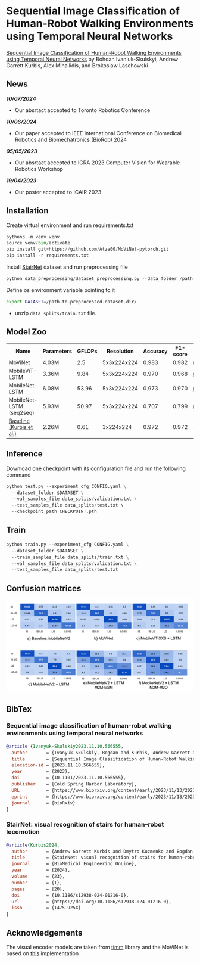 # Sequential Image Classification of Human-Robot Walking Environments using Temporal Neural Networks

[Sequential Image Classification of Human-Robot Walking Environments using Temporal Neural Networks]() by Bohdan Ivaniuk-Skulskyi, Andrew Garrett Kurbis, Alex Mihailidis, and Brokoslaw Laschowski

## News
***10/07/2024***
- Our absrtact accepted to Toronto Robotics Conference

***10/06/2024***
- Our paper accepted to IEEE International Conference on Biomedical Robotics and Biomechatronics (BioRob) 2024

***05/05/2023***
- Our absrtact accepted to ICRA 2023 Computer Vision for Wearable Robotics Workshop

***19/04/2023***
- Our poster accepted to ICAIR 2023

## Installation
Create virtual environment and run requirements.txt
```python
python3 -m venv venv
source venv/bin/activate
pip install git+https://github.com/Atze00/MoViNet-pytorch.git
pip install -r requirements.txt
```
Install [StairNet](https://ieee-dataport.org/documents/stairnet-computer-vision-dataset-stair-recognition) dataset and run preprocessing file
```python
python data_preprocessing/dataset_preprocessing.py --data_folder /path-to-dataset-dir/
```

Define os environment variable pointing to it
```sh
export DATASET=/path-to-preprocessed-dataset-dir/
```

* unzip `data_splits/train.txt` file. 

## Model Zoo

<table>
  <tr>
    <th>Name</th>
    <th>Parameters</th>
    <th>GFLOPs</th>
    <th>Resolution</th>
    <th>Accuracy</th>
    <th>F1-score</th>
    <th colspan="2">Download</th>
  </tr>
<tr>
    <td>MoViNet</td>
    <td>4.03M</td>
    <td>2.5</td>
    <td>5x3x224x224</td>
    <td>0.983</td>
    <td>0.982</td>
    <td><a href="https://github.com/KyloRen1/Sequence-Classification-of-Human-Robot-Walking/releases/download/0.0.1/movinet_m2o.pth">model</a></td>
    <td><a href="https://github.com/KyloRen1/Sequence-Classification-of-Human-Robot-Walking/blob/main/configs/movinet_m2o.yaml">config</td>
  </tr>
  <tr>
    <td>MobileViT-LSTM</td>
    <td>3.36M</td>
    <td>9.84</td>
    <td>5x3x224x224</td>
    <td>0.970</td>
    <td>0.968</td>
    <td><a href="https://github.com/KyloRen1/Sequence-Classification-of-Human-Robot-Walking/releases/download/0.0.1/mobilevit_xxs_lstm_m2o.pth">model</a></td>
    <td><a href="https://github.com/KyloRen1/Sequence-Classification-of-Human-Robot-Walking/blob/main/configs/mobilevit_lstm_m2o.yaml">config</a></td>
  </tr>
  <tr>
    <td>MobileNet-LSTM</td>
    <td>6.08M</td>
    <td>53.96</td>
    <td>5x3x224x224</td>
    <td>0.973</td>
    <td>0.970</td>
    <td><a href="https://github.com/KyloRen1/Sequence-Classification-of-Human-Robot-Walking/releases/download/0.0.1/mobilenetv2_100_lstm_m2o.pth">model</a></td>
    <td><a href="https://github.com/KyloRen1/Sequence-Classification-of-Human-Robot-Walking/blob/main/configs/mobilenet_lstm_m2o.yaml">config</a></td>
  </tr>
  <tr>
    <td>MobileNet-LSTM (seq2seq)</td>
    <td>5.93M</td>
    <td>50.97</td>
    <td>5x3x224x224</td>
    <td>0.707</td>
    <td>0.799</td>
    <td><a href="https://github.com/KyloRen1/Sequence-Classification-of-Human-Robot-Walking/releases/download/0.0.1/mobilenetv2_100_lstm_m2m.pth">model</a></td>
    <td><a href="https://github.com/KyloRen1/Sequence-Classification-of-Human-Robot-Walking/blob/main/configs/mobilenet_lstm_m2m.yaml">config</a></td>
  </tr>
  <tr>
    <td><a href="https://ieeexplore.ieee.org/document/9896501">Baseline (Kurbis et al.)</a></td>
    <td>2.26M</td>
    <td>0.61</td>
    <td>3x224x224</td>
    <td>0.972</td>
    <td>0.972</td>
    <td>-</td>
    <td>-</td>
  </tr>
</table>


## Inference
Download one checkpoint with its configuration file and run the following command
```python
python test.py --experiment_cfg CONFIG.yaml \
  --dataset_folder $DATASET \
  --val_samples_file data_splits/validation.txt \
  --test_samples_file data_splits/test.txt \ 
  --checkpoint_path CHECKPOINT.pth
```

## Train 
```python
python train.py --experiment_cfg CONFIG.yaml \
  --dataset_folder $DATASET \
  --train_samples_file data_splits/train.txt \
  --val_samples_file data_splits/validation.txt \
  --test_samples_file data_splits/test.txt
```

## Confusion matrices
<p align="middle">
  <img src="https://github.com/KyloRen1/Sequence-Classification-of-Human-Robot-Walking/blob/main/assets/confusion_matrix.png" width="750">
</p>

## BibTex

### Sequential image classification of human-robot walking environments using temporal neural networks

```bibtex
@article {Ivanyuk-Skulskiy2023.11.10.566555,
  author       = {Ivanyuk-Skulskiy, Bogdan and Kurbis, Andrew Garrett and Mihailidis, Alex and Laschowski, Brokoslaw},
  title        = {Sequential Image Classification of Human-Robot Walking Environments using Temporal Neural Networks},
  elocation-id = {2023.11.10.566555},
  year         = {2023},
  doi          = {10.1101/2023.11.10.566555},
  publisher    = {Cold Spring Harbor Laboratory},
  URL          = {https://www.biorxiv.org/content/early/2023/11/13/2023.11.10.566555},
  eprint       = {https://www.biorxiv.org/content/early/2023/11/13/2023.11.10.566555.full.pdf},
  journal      = {bioRxiv}
}

```

### StairNet: visual recognition of stairs for human–robot locomotion

```bibtex
@article{Kurbis2024,
  author       = {Andrew Garrett Kurbis and Dmytro Kuzmenko and Bogdan Ivanyuk-Skulskiy and Alex Mihailidis and Brokoslaw Laschowski},
  title        = {StairNet: visual recognition of stairs for human–robot locomotion},
  journal      = {BioMedical Engineering OnLine},
  year         = {2024},
  volume       = {23},
  number       = {1},
  pages        = {20},
  doi          = {10.1186/s12938-024-01216-0},
  url          = {https://doi.org/10.1186/s12938-024-01216-0},
  issn         = {1475-925X}
}
```

## Acknowledgements
The visual encoder models are taken from [timm](https://github.com/huggingface/pytorch-image-models) library and the MoViNet is based on [this](https://github.com/Atze00/MoViNet-pytorch) implementation
